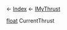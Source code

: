 ← [Index](Api-Index) ← [IMyThrust](Sandbox.ModAPI.Ingame.IMyThrust)

[float](System.Single) CurrentThrust